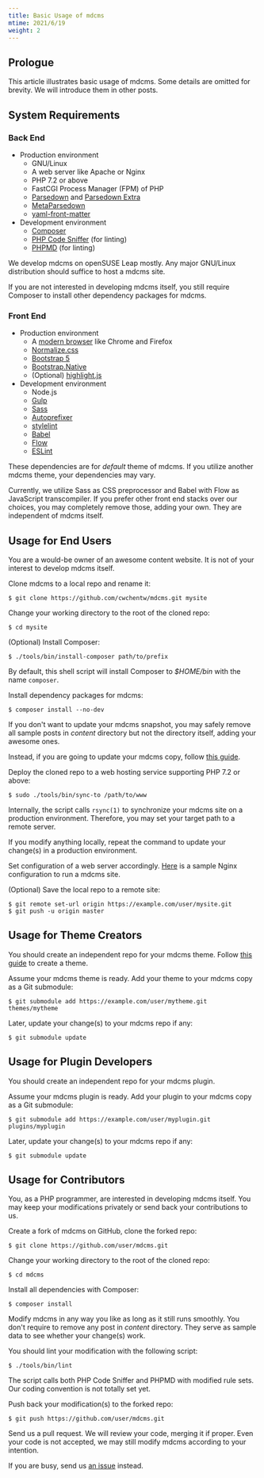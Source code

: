 ```yaml
---
title: Basic Usage of mdcms
mtime: 2021/6/19
weight: 2
---
```


## Prologue

This article illustrates basic usage of mdcms. Some details are omitted for brevity. We will introduce them in other posts.

## System Requirements

### Back End

* Production environment
  * GNU/Linux
  * A web server like Apache or Nginx
  * PHP 7.2 or above
  * FastCGI Process Manager (FPM) of PHP
  * [Parsedown](https://github.com/erusev/parsedown) and [Parsedown Extra](https://github.com/erusev/parsedown-extra)
  * [MetaParsedown](https://github.com/pagerange/metaparsedown)
  * [yaml-front-matter](https://github.com/spatie/yaml-front-matter)
* Development environment
  * [Composer](https://getcomposer.org/)
  * [PHP Code Sniffer](https://github.com/squizlabs/PHP_CodeSniffer) (for linting)
  * [PHPMD](https://phpmd.org/) (for linting)

We develop mdcms on openSUSE Leap mostly. Any major GNU/Linux distribution should suffice to host a mdcms site.

If you are not interested in developing mdcms itself, you still require Composer to install other dependency packages for mdcms.

### Front End

* Production environment
  * A [modern browser](https://browsehappy.com/) like Chrome and Firefox
  * [Normalize.css](https://necolas.github.io/normalize.css/)
  * [Bootstrap 5](https://getbootstrap.com/)
  * [Bootstrap.Native](https://thednp.github.io/bootstrap.native/)
  * (Optional) [highlight.js](https://highlightjs.org/)
* Development environment
  * Node.js
  * [Gulp](https://gulpjs.com/)
  * [Sass](https://sass-lang.com/)
  * [Autoprefixer](https://github.com/postcss/autoprefixer)
  * [stylelint](https://stylelint.io/)
  * [Babel](https://babeljs.io/)
  * [Flow](https://flow.org/en/)
  * [ESLint](https://eslint.org/)

These dependencies are for *default* theme of mdcms. If you utilize another mdcms theme, your dependencies may vary.

Currently, we utilize Sass as CSS preprocessor and Babel with Flow as JavaScript transcompiler. If you prefer other front end stacks over our choices, you may completely remove those, adding your own. They are independent of mdcms itself.

## Usage for End Users

You are a would-be owner of an awesome content website. It is not of your interest to develop mdcms itself.

Clone mdcms to a local repo and rename it:

```shell
$ git clone https://github.com/cwchentw/mdcms.git mysite
```

Change your working directory to the root of the cloned repo:

```shell
$ cd mysite
```

(Optional) Install Composer:

```shell
$ ./tools/bin/install-composer path/to/prefix
```

By default, this shell script will install Composer to *$HOME/bin* with the name `composer`.

Install dependency packages for mdcms:

```
$ composer install --no-dev
```

If you don't want to update your mdcms snapshot, you may safely remove all sample posts in *content* directory but not the directory itself, adding your awesome ones.

Instead, if you are going to update your mdcms copy, follow [this guide](/howto/how-to-update-mdcms/).

Deploy the cloned repo to a web hosting service supporting PHP 7.2 or above:

```
$ sudo ./tools/bin/sync-to /path/to/www
```

Internally, the script calls `rsync(1)` to synchronize your mdcms site on a production environment. Therefore, you may set your target path to a remote server.

If you modify anything locally, repeat the command to update your change(s) in a production environment.

Set configuration of a web server accordingly. [Here](https://github.com/cwchentw/mdcms/blob/master/tools/etc/nginx.conf) is a sample Nginx configuration to run a mdcms site.

(Optional) Save the local repo to a remote site:

```
$ git remote set-url origin https://example.com/user/mysite.git
$ git push -u origin master
```

## Usage for Theme Creators

You should create an independent repo for your mdcms theme. Follow [this guide](/howto/how-to-create-mdcms-theme/) to create a theme.

Assume your mdcms theme is ready. Add your theme to your mdcms copy as a Git submodule:

```shell
$ git submodule add https://example.com/user/mytheme.git themes/mytheme
```

Later, update your change(s) to your mdcms repo if any:

```
$ git submodule update
```

## Usage for Plugin Developers

You should create an independent repo for your mdcms plugin.

Assume your mdcms plugin is ready. Add your plugin to your mdcms copy as a Git submodule:

```shell
$ git submodule add https://example.com/user/myplugin.git plugins/myplugin
```

Later, update your change(s) to your mdcms repo if any:

```
$ git submodule update
```

## Usage for Contributors

You, as a PHP programmer, are interested in developing mdcms itself. You may keep your modifications privately or send back your contributions to us.

Create a fork of mdcms on GitHub, clone the forked repo:

```shell
$ git clone https://github.com/user/mdcms.git
```

Change your working directory to the root of the cloned repo:

```shell
$ cd mdcms
```

Install all dependencies with Composer:

```
$ composer install
```

Modify mdcms in any way you like as long as it still runs smoothly. You don't require to remove any post in *content* directory. They serve as sample data to see whether your change(s) work.

You should lint your modification with the following script:

```
$ ./tools/bin/lint
```

The script calls both PHP Code Sniffer and PHPMD with modified rule sets. Our coding convention is not totally set yet.

Push back your modification(s) to the forked repo:

```
$ git push https://github.com/user/mdcms.git
```

Send us a pull request. We will review your code, merging it if proper. Even your code is not accepted, we may still modify mdcms according to your intention.

If you are busy, send us [an issue](https://github.com/cwchentw/mdcms/issues) instead.
